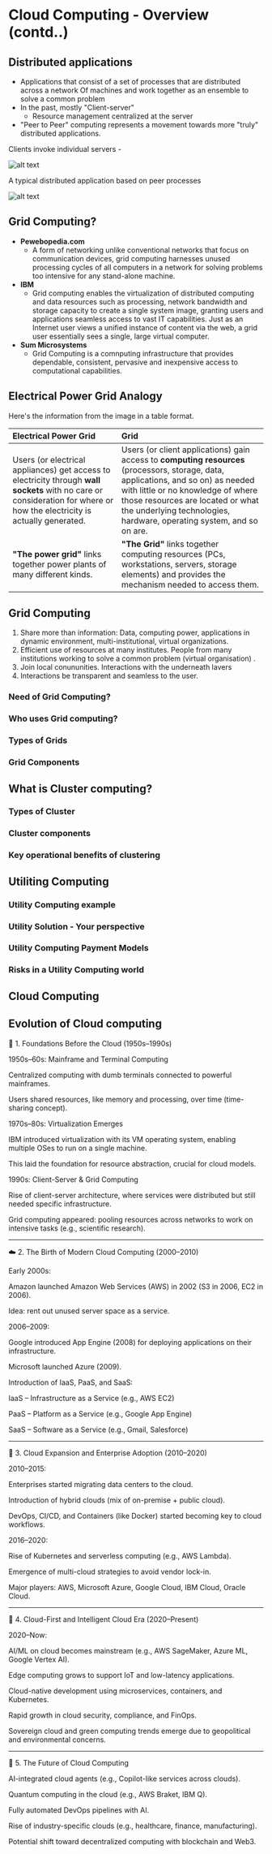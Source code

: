 # Cloud Computing - Overview (contd..)

## Distributed applications

* Applications that consist of a set of processes that are distributed across a network Of machines and work together as an ensemble to solve a common
problem
* In the past, mostly "Client-server"
    * Resource management centralized at the server
* "Peer to Peer" computing represents a movement towards more "truly" distributed applications.

Clients invoke individual servers - 

![alt text](image-2.png)

A typical distributed application based on peer processes

![alt text](image-3.png)

## Grid Computing?
* **Pewebopedia.com**
    * A form of networking unlike conventional networks that focus on communication
devices, grid computing harnesses unused processing cycles of all computers
in a network for solving problems too intensive for any stand-alone machine.
* **IBM**
    * Grid computing enables the virtualization of distributed computing and data
resources such as processing, network bandwidth and storage capacity to create a
single system image, granting users and applications seamless access to vast IT
capabilities. Just as an Internet user views a unified instance of content via the web, a
grid user essentially sees a single, large virtual computer.
* **Sum Microsystems**
    * Grid Computing is a comnputing infrastructure that provides dependable,
consistent, pervasive and inexpensive access to computational capabilities.

## Electrical Power Grid Analogy
Here's the information from the image in a table format.

| Electrical Power Grid | Grid |
| :--- | :--- |
| Users (or electrical appliances) get access to electricity through **wall sockets** with no care or consideration for where or how the electricity is actually generated. | Users (or client applications) gain access to **computing resources** (processors, storage, data, applications, and so on) as needed with little or no knowledge of where those resources are located or what the underlying technologies, hardware, operating system, and so on are. |
| **"The power grid"** links together power plants of many different kinds. | **"The Grid"** links together computing resources (PCs, workstations, servers, storage elements) and provides the mechanism needed to access them. |

## Grid Computing

1. Share more than information: Data, computing power, applications in dynamic environment, multi-institutional, virtual organizations.
2. Efficient use of resources at many institutes. People from many institutions working to solve a common problem (virtual organisation) .
3. Join local conununities.
Interactions with the underneath lavers
4. Interactions be transparent and seamless to the user.

### Need of Grid Computing?

### Who uses Grid computing?

### Types of Grids

### Grid Components

## What is Cluster computing?

### Types of Cluster

###  Cluster components

### Key operational benefits of clustering

## Utiliting Computing
### Utility Computing example
### Utility Solution - Your perspective
### Utility Computing Payment Models
### Risks in a Utility Computing world

## Cloud Computing

## Evolution of Cloud computing 

🧬 1. Foundations Before the Cloud (1950s–1990s)

1950s–60s: Mainframe and Terminal Computing

Centralized computing with dumb terminals connected to powerful mainframes.

Users shared resources, like memory and processing, over time (time-sharing concept).


1970s–80s: Virtualization Emerges

IBM introduced virtualization with its VM operating system, enabling multiple OSes to run on a single machine.

This laid the foundation for resource abstraction, crucial for cloud models.


1990s: Client-Server & Grid Computing

Rise of client-server architecture, where services were distributed but still needed specific infrastructure.

Grid computing appeared: pooling resources across networks to work on intensive tasks (e.g., scientific research).



---

☁️ 2. The Birth of Modern Cloud Computing (2000–2010)

Early 2000s:

Amazon launched Amazon Web Services (AWS) in 2002 (S3 in 2006, EC2 in 2006).

Idea: rent out unused server space as a service.


2006–2009:

Google introduced App Engine (2008) for deploying applications on their infrastructure.

Microsoft launched Azure (2009).

Introduction of IaaS, PaaS, and SaaS:

IaaS – Infrastructure as a Service (e.g., AWS EC2)

PaaS – Platform as a Service (e.g., Google App Engine)

SaaS – Software as a Service (e.g., Gmail, Salesforce)




---

🚀 3. Cloud Expansion and Enterprise Adoption (2010–2020)

2010–2015:

Enterprises started migrating data centers to the cloud.

Introduction of hybrid clouds (mix of on-premise + public cloud).

DevOps, CI/CD, and Containers (like Docker) started becoming key to cloud workflows.


2016–2020:

Rise of Kubernetes and serverless computing (e.g., AWS Lambda).

Emergence of multi-cloud strategies to avoid vendor lock-in.

Major players: AWS, Microsoft Azure, Google Cloud, IBM Cloud, Oracle Cloud.



---

🤖 4. Cloud-First and Intelligent Cloud Era (2020–Present)

2020–Now:

AI/ML on cloud becomes mainstream (e.g., AWS SageMaker, Azure ML, Google Vertex AI).

Edge computing grows to support IoT and low-latency applications.

Cloud-native development using microservices, containers, and Kubernetes.

Rapid growth in cloud security, compliance, and FinOps.

Sovereign cloud and green computing trends emerge due to geopolitical and environmental concerns.



---

🔮 5. The Future of Cloud Computing

AI-integrated cloud agents (e.g., Copilot-like services across clouds).

Quantum computing in the cloud (e.g., AWS Braket, IBM Q).

Fully automated DevOps pipelines with AI.

Rise of industry-specific clouds (e.g., healthcare, finance, manufacturing).

Potential shift toward decentralized computing with blockchain and Web3.
